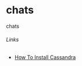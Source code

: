 # chats
chats

###### Links
* [How To Install Cassandra](https://www.digitalocean.com/community/tutorials/how-to-install-cassandra-and-run-a-single-node-cluster-on-ubuntu-14-04)
